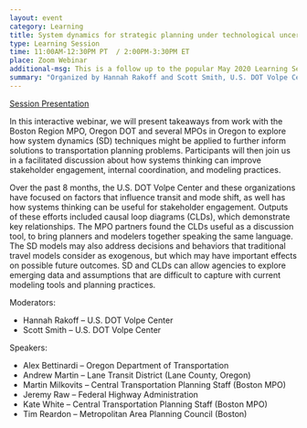 ```yaml
---
layout: event
category: Learning
title: System dynamics for strategic planning under technological uncertainty
type: Learning Session
time: 11:00AM-12:30PM PT  / 2:00PM-3:30PM ET
place: Zoom Webinar 
additional-msg: This is a follow up to the popular May 2020 Learning Session <a href='https://zephyrtransport.org/events/2020-05-27-learning-system-dynamics/'>Introduction to System Dynamics</a>
summary: "Organized by Hannah Rakoff and Scott Smith, U.S. DOT Volpe Center"
---
```


[ Session Presentation ](https://drive.google.com/file/d/1L8b2UoLHkSR5Wkr7kCpbFeTutcHqo6Mm/view?usp=sharing)

In this interactive webinar, we will present takeaways from work with the Boston Region MPO, Oregon DOT and several MPOs in Oregon to explore how system dynamics (SD) techniques might be applied to further inform solutions to transportation planning problems. Participants will then join us in a facilitated discussion about how systems thinking can improve stakeholder engagement, internal coordination, and modeling practices. 

Over the past 8 months, the U.S. DOT Volpe Center and these organizations have focused on factors that influence transit and mode shift, as well has how systems thinking can be useful for stakeholder engagement. Outputs of these efforts included causal loop diagrams (CLDs), which demonstrate key relationships.  The MPO partners found the CLDs useful as a discussion tool, to bring planners and modelers together speaking the same language.  The SD models may also address decisions and behaviors that traditional travel models consider as exogenous, but which may have important effects on possible future outcomes.   SD and CLDs can allow agencies to explore emerging data and assumptions that are difficult to capture with current modeling tools and planning practices.

Moderators:  

 * Hannah Rakoff – U.S. DOT Volpe Center 
 * Scott Smith – U.S. DOT Volpe Center  

Speakers: 

 * Alex Bettinardi – Oregon Department of Transportation   
 * Andrew Martin – Lane Transit District (Lane County, Oregon)  
 * Martin Milkovits – Central Transportation Planning Staff (Boston MPO)  
 * Jeremy Raw – Federal Highway Administration  
 * Kate White – Central Transportation Planning Staff (Boston MPO)  
 * Tim Reardon – Metropolitan Area Planning Council (Boston)
